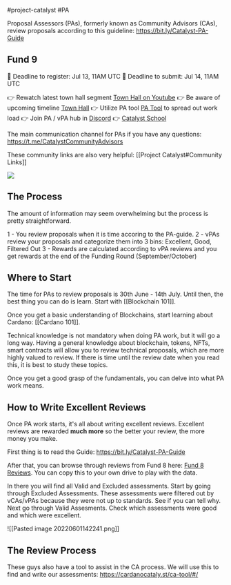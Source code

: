 #project-catalyst #PA

Proposal Assessors (PAs), formerly known as Community Advisors (CAs), review proposals according to this guideline: https://bit.ly/Catalyst-PA-Guide

## Fund 9
🏁 Deadline to register: Jul 13, 11AM UTC
🏁 Deadline to submit: Jul 14, 11AM UTC

👉 Rewatch latest town hall segment [Town Hall on Youtube](https://youtu.be/UnxKxhemez4?t=2692)
👉 Be aware of upcoming timeline [Town Hall](https://docs.google.com/presentation/d/1G5tPByMpQmLw8wDL1h9qDsAWreD8d2D3c1KUUma4zcc/edit#slide=id.g130a93bb4b3_0_22)
👉 Utilize PA tool [PA Tool](https://cardanocataly.st/pa-tool/#/) to spread out work load
👉 Join PA / vPA hub in [Discord](https://discord.gg/7ejhSbrbUB)
👉 [Catalyst School](https://linktr.ee/CatalystSchool)

The main communication channel for PAs if you have any questions: 
https://t.me/CatalystCommunityAdvisors

These community links are also very helpful: [[Project Catalyst#Community Links]]

![](https://lh3.googleusercontent.com/SaivnlqaDXyyRE05dVimXG0Mw4usuuUFkcf5ydxfsFExsLX_OMsxlsPmyEf_vtwNQ2eQnHep3YWKcxrKoEZFUK8JK8kIHcHuHsc1VRQgHgm7VzhmrAmVbsioEd2t9RPKc8BkVDaBr_4mMLjoteiAhg)

## The Process 

The amount of information may seem overwhelming but the process is pretty straightforward. 

1 - You review proposals when it is time accoring to the PA-guide.
2 - vPAs review your proposals and categorize them into 3 bins: Excellent, Good, Filtered Out
3 - Rewards are calculated according to vPA reviews and you get rewards at the end of the Funding Round (September/October)

## Where to Start
The time for PAs to review proposals is 30th June - 14th July. Until then, the best thing you can do is learn. Start with [[Blockchain 101]].

Once you get a basic understanding of Blockchains, start learning about Cardano: [[Cardano 101]]. 

Technical knowledge is not mandatory when doing PA work, but it will go a long way. Having a general knowledge about blockchain, tokens, NFTs, smart contracts will allow you to review technical proposals, which are more highly valued to review. If there is time until the review date when you read this, it is best to study these topics. 

Once you get a good grasp of the fundamentals, you can delve into what PA work means.

## How to Write Excellent Reviews
Once PA work starts, it's all about writing excellent reviews. Excellent reviews are rewarded **much more** so the better your review, the more money you make.

First thing is to read the Guide: https://bit.ly/Catalyst-PA-Guide

After that, you can browse through reviews from Fund 8 here: [Fund 8 Reviews](https://docs.google.com/spreadsheets/d/1miayV-_dl8RJiRsMCovgb3m4hURrQOg7MREgBYGvjsU/edit?usp=sharing). You can copy this to your own drive to play with the data. 

In there you will find all Valid and Excluded assessments. Start by going through Excluded Assessments. These assessments were filtered out by vCAs/vPAs because they were not up to standards. See if you can tell why. Next go through Valid Assesments. Check which assessments were good and which were excellent.

![[Pasted image 20220601142241.png]]

## The Review Process
These guys also have a tool to assist in the CA process. We will use this to find and write our assessments: https://cardanocataly.st/ca-tool/#/


